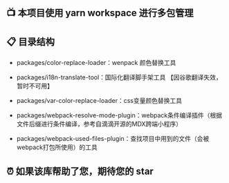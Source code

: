 ## 📺 本项目使用 yarn workspace 进行多包管理

## 📋 目录结构

- packages/color-replace-loader：wenpack 颜色替换工具

- packages/i18n-translate-tool：国际化翻译脚手架工具 【因谷歌翻译失效，暂时不可用】
- packages/var-color-replace-loader：css变量颜色替换工具

- packages/webpack-resolve-mode-plugin：webpack条件编译插件（根据文件后缀进行条件编译，参考自滴滴开源的MDX跨端小程序）

- packages/webpack-used-files-plugin：查找项目中用到的文件（会被webpack打包所使用）的工具

## ⏰ 如果该库帮助了您，期待您的 star